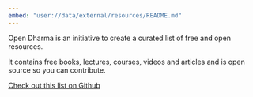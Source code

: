 ```yaml
---
embed: "user://data/external/resources/README.md"
---
```


Open Dharma is an initiative to create a curated list of free and open resources.

It contains free books, lectures, courses, videos and articles and is open source so you can contribute.

[Check out this list on Github](https://github.com/buddha-dharma/buddhism)
